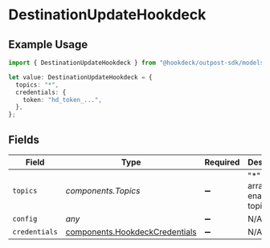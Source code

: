 # DestinationUpdateHookdeck

## Example Usage

```typescript
import { DestinationUpdateHookdeck } from "@hookdeck/outpost-sdk/models/components";

let value: DestinationUpdateHookdeck = {
  topics: "*",
  credentials: {
    token: "hd_token_...",
  },
};
```

## Fields

| Field                                                                            | Type                                                                             | Required                                                                         | Description                                                                      | Example                                                                          |
| -------------------------------------------------------------------------------- | -------------------------------------------------------------------------------- | -------------------------------------------------------------------------------- | -------------------------------------------------------------------------------- | -------------------------------------------------------------------------------- |
| `topics`                                                                         | *components.Topics*                                                              | :heavy_minus_sign:                                                               | "*" or an array of enabled topics.                                               | *                                                                                |
| `config`                                                                         | *any*                                                                            | :heavy_minus_sign:                                                               | N/A                                                                              |                                                                                  |
| `credentials`                                                                    | [components.HookdeckCredentials](../../models/components/hookdeckcredentials.md) | :heavy_minus_sign:                                                               | N/A                                                                              |                                                                                  |